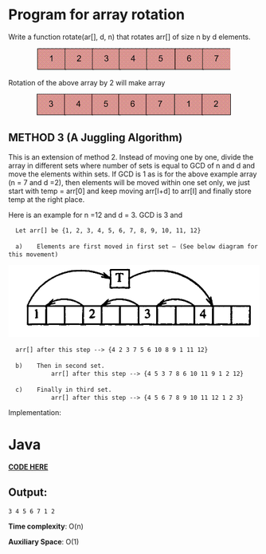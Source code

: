 # Program for array rotation
Write a function rotate(ar[], d, n) that rotates arr[] of size n by d elements.

<p align="center">
<img src="https://github.com/rdnasim/AndroidLearningExampleJava/blob/master/src/Assets/array1.PNG">
</p>

Rotation of the above array by 2 will make array

<p align="center">
<img src="https://github.com/rdnasim/AndroidLearningExampleJava/blob/master/src/Assets/array2.PNG">
</p>

## METHOD 3 (A Juggling Algorithm)

This is an extension of method 2. Instead of moving one by one, divide the array in different sets
where number of sets is equal to GCD of n and d and move the elements within sets.
If GCD is 1 as is for the above example array (n = 7 and d =2), then elements will be moved within one set only, we just start with temp = arr[0] and keep moving arr[I+d] to arr[I] and finally store temp at the right place.

Here is an example for n =12 and d = 3. GCD is 3 and

```
  Let arr[] be {1, 2, 3, 4, 5, 6, 7, 8, 9, 10, 11, 12}

  a)	Elements are first moved in first set – (See below diagram for this movement)
```
<p align="center">
<img src="https://github.com/rdnasim/AndroidLearningExampleJava/blob/master/src/Assets/ArrayRotation2.gif">
</p>

```
  arr[] after this step --> {4 2 3 7 5 6 10 8 9 1 11 12}

  b)	Then in second set.
            arr[] after this step --> {4 5 3 7 8 6 10 11 9 1 2 12}

  c)	Finally in third set.
            arr[] after this step --> {4 5 6 7 8 9 10 11 12 1 2 3}
```

Implementation:

# Java

[****CODE HERE****](https://github.com/rdnasim/AndroidLearningExampleJava/blob/master/src/HackerEarth/RotateArrayMethodThree/RotateArray.java)

## Output:
```
3 4 5 6 7 1 2 
```
**Time complexity**: O(n)

**Auxiliary Space**: O(1)
